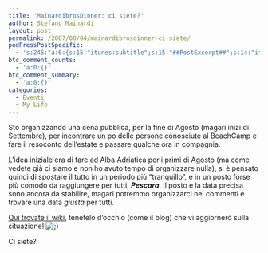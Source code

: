 ```yaml
---
title: 'MainardibrosDinner: ci siete?'
author: Stefano Mainardi
layout: post
permalink: /2007/08/04/mainardibrosdinner-ci-siete/
podPressPostSpecific:
  - 's:245:"a:6:{s:15:"itunes:subtitle";s:15:"##PostExcerpt##";s:14:"itunes:summary";s:15:"##PostExcerpt##";s:15:"itunes:keywords";s:17:"##WordPressCats##";s:13:"itunes:author";s:10:"##Global##";s:15:"itunes:explicit";s:2:"No";s:12:"itunes:block";s:2:"No";}";'
btc_comment_counts:
  - 'a:0:{}'
btc_comment_summary:
  - 'a:0:{}'
categories:
  - Eventi
  - My Life
---
```

Sto organizzando una cena pubblica, per la fine di Agosto (magari inizi di Settembre), per incontrare un po delle persone conosciute al BeachCamp e fare il resoconto dell&#8217;estate e passare qualche ora in compagnia.

L&#8217;idea iniziale era di fare ad Alba Adriatica per i primi di Agosto (ma come vedete già ci siamo e non ho avuto tempo di organizzare nulla), si è pensato quindi di spostare il tutto in un periodo più &#8220;tranquillo&#8221;, e in un posto forse più comodo da raggiungere per tutti, ***Pescara***. Il posto e la data precisa sono ancora da stabilire, magari potremmo organizzarci nei commenti e trovare una data *giusta* per tutti.

[Qui trovate il wiki][1], tenetelo d&#8217;occhio (come il blog) che vi aggiornerò sulla situazione! <img src="http://www.stefanomainardi.com/wp-includes/images/smilies/icon_wink.gif" alt=";)" class="wp-smiley" />

Ci siete?

 [1]: http://mainardibrosdinner.pbwiki.com